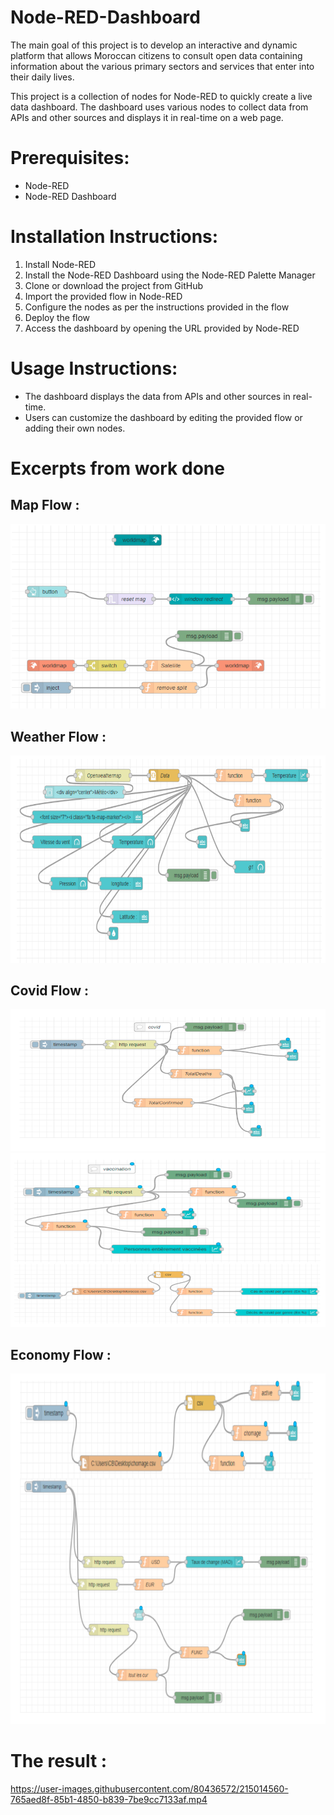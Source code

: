 # Node-RED-Dashboard
The main goal of this project is to develop an interactive and dynamic platform that allows Moroccan citizens to consult open data containing information about the various primary sectors and services that enter into their daily lives.

This project is a collection of nodes for Node-RED to quickly create a live data dashboard. The dashboard uses various nodes to collect data from APIs and other sources and displays it in real-time on a web page.

# Prerequisites:
+ Node-RED
+ Node-RED Dashboard

# Installation Instructions:
1. Install Node-RED
2. Install the Node-RED Dashboard using the Node-RED Palette Manager
3. Clone or download the project from GitHub
4. Import the provided flow in Node-RED
5. Configure the nodes as per the instructions provided in the flow
6. Deploy the flow
7. Access the dashboard by opening the URL provided by Node-RED

# Usage Instructions:
+ The dashboard displays the data from APIs and other sources in real-time.
+ Users can customize the dashboard by editing the provided flow or adding their own nodes.

# Excerpts from work done
## Map Flow :
![Map](Img/Map.PNG)
## Weather Flow :
![Weather](Img/Weather.PNG)
## Covid Flow :
![Covid](Img/Covid1.PNG)
![Covid](Img/covid2.PNG)
## Economy Flow :
![Economy](Img/Eco.PNG)
# The result : 
https://user-images.githubusercontent.com/80436572/215014560-765aed8f-85b1-4850-b839-7be9cc7133af.mp4


